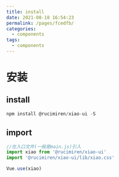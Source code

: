 ```yaml
---
title: install
date: 2021-08-18 16:54:23
permalink: /pages/fcedfb/
categories:
  - components
tags:
  - components
---
```

# 安装

## install

```js
npm install @rucimiren/xiao-ui -S
```

## import

```js
//在入口文件(一般是main.js)引入
import xiao from '@rucimiren/xiao-ui'
import '@rucimiren/xiao-ui/lib/xiao.css'

Vue.use(xiao)
```
